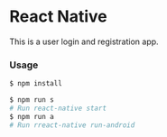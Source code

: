 # React Native

This is a user login and registration app.

### Usage

```sh
$ npm install
```

```sh
$ npm run s
# Run react-native start
$ npm run a
# Run rreact-native run-android
```